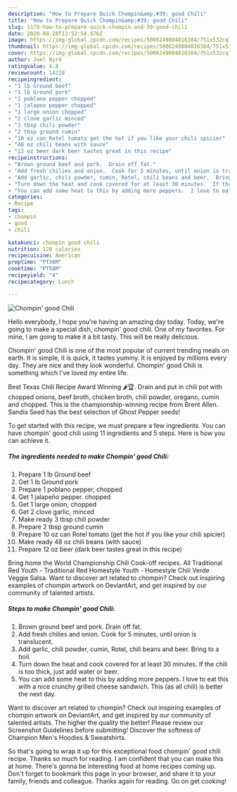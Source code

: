 ```yaml
---
description: "How to Prepare Quick Chompin&amp;#39; good Chili"
title: "How to Prepare Quick Chompin&amp;#39; good Chili"
slug: 1179-how-to-prepare-quick-chompin-and-39-good-chili
date: 2020-08-28T13:52:54.576Z
image: https://img-global.cpcdn.com/recipes/5008249804816384/751x532cq70/chompin-good-chili-recipe-main-photo.jpg
thumbnail: https://img-global.cpcdn.com/recipes/5008249804816384/751x532cq70/chompin-good-chili-recipe-main-photo.jpg
cover: https://img-global.cpcdn.com/recipes/5008249804816384/751x532cq70/chompin-good-chili-recipe-main-photo.jpg
author: Joel Byrd
ratingvalue: 4.8
reviewcount: 14228
recipeingredient:
- "1 lb Ground beef"
- "1 lb Ground pork"
- "1 poblano pepper chopped"
- "1 jalapeo pepper chopped"
- "1 large onion chopped"
- "2 clove garlic minced"
- "3 tbsp chili powder"
- "2 tbsp ground cumin"
- "10 oz can Rotel tomato get the hot if you like your chili spicier"
- "48 oz chili beans with sauce"
- "12 oz beer dark beer tastes great in this recipe"
recipeinstructions:
- "Brown ground beef and pork.  Drain off fat."
- "Add fresh chilies and onion.  Cook for 5 minutes, until onion is translucent."
- "Add garlic, chili powder, cumin, Rotel, chili beans and beer.  Bring to a boil."
- "Turn down the heat and cook covered for at least 30 minutes.  If the chili is too thick,  just add water or beer."
- "You can add some heat to this by adding more peppers.  I love to eat this with a nice crunchy grilled cheese sandwich. This (as all chili) is better the next day."
categories:
- Recipe
tags:
- chompin
- good
- chili

katakunci: chompin good chili 
nutrition: 128 calories
recipecuisine: American
preptime: "PT36M"
cooktime: "PT58M"
recipeyield: "4"
recipecategory: Lunch

---
```



![Chompin&#39; good Chili](https://img-global.cpcdn.com/recipes/5008249804816384/751x532cq70/chompin-good-chili-recipe-main-photo.jpg)

Hello everybody, I hope you're having an amazing day today. Today, we're going to make a special dish, chompin&#39; good chili. One of my favorites. For mine, I am going to make it a bit tasty. This will be really delicious.

Chompin&#39; good Chili is one of the most popular of current trending meals on earth. It is simple, it is quick, it tastes yummy. It is enjoyed by millions every day. They are nice and they look wonderful. Chompin&#39; good Chili is something which I've loved my entire life.

Best Texas Chili Recipe Award Winning 🌶🏆. Drain and put in chili pot with chopped onions, beef broth, chicken broth, chili powder, oregano, cumin and chopped. This is the championship-winning recipe from Brent Allen. Sandia Seed has the best selection of Ghost Pepper seeds!


To get started with this recipe, we must prepare a few ingredients. You can have chompin&#39; good chili using 11 ingredients and 5 steps. Here is how you can achieve it.

<!--inarticleads1-->

##### The ingredients needed to make Chompin&#39; good Chili:

1. Prepare 1 lb Ground beef
1. Get 1 lb Ground pork
1. Prepare 1 poblano pepper, chopped
1. Get 1 jalapeño pepper. chopped
1. Get 1 large onion, chopped
1. Get 2 clove garlic, minced
1. Make ready 3 tbsp chili powder
1. Prepare 2 tbsp ground cumin
1. Prepare 10 oz can Rotel tomato (get the hot if you like your chili spicier)
1. Make ready 48 oz chili beans (with sauce)
1. Prepare 12 oz beer (dark beer tastes great in this recipe)


Bring home the World Championship Chili Cook-off recipes. All Traditional Red Youth - Traditional Red Homestyle Youth - Homestyle Chili Verde Veggie Salsa. Want to discover art related to chompin? Check out inspiring examples of chompin artwork on DeviantArt, and get inspired by our community of talented artists. 

<!--inarticleads2-->

##### Steps to make Chompin&#39; good Chili:

1. Brown ground beef and pork.  Drain off fat.
1. Add fresh chilies and onion.  Cook for 5 minutes, until onion is translucent.
1. Add garlic, chili powder, cumin, Rotel, chili beans and beer.  Bring to a boil.
1. Turn down the heat and cook covered for at least 30 minutes.  If the chili is too thick,  just add water or beer.
1. You can add some heat to this by adding more peppers.  I love to eat this with a nice crunchy grilled cheese sandwich. This (as all chili) is better the next day.


Want to discover art related to chompin? Check out inspiring examples of chompin artwork on DeviantArt, and get inspired by our community of talented artists. The higher the quality the better! Please review our Screenshot Guidelines before submitting! Discover the softness of Champion Men&#39;s Hoodies &amp; Sweatshirts. 

So that's going to wrap it up for this exceptional food chompin&#39; good chili recipe. Thanks so much for reading. I am confident that you can make this at home. There's gonna be interesting food at home recipes coming up. Don't forget to bookmark this page in your browser, and share it to your family, friends and colleague. Thanks again for reading. Go on get cooking!
